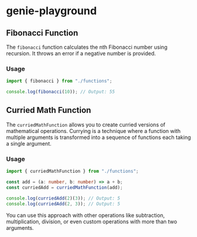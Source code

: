 # genie-playground

## Fibonacci Function

The `fibonacci` function calculates the nth Fibonacci number using recursion. It throws an error if a negative number is provided.

### Usage

```typescript
import { fibonacci } from "./functions";

console.log(fibonacci(10)); // Output: 55
```

## Curried Math Function

The `curriedMathFunction` allows you to create curried versions of mathematical operations. Currying is a technique where a function with multiple arguments is transformed into a sequence of functions each taking a single argument.

### Usage

```typescript
import { curriedMathFunction } from "./functions";

const add = (a: number, b: number) => a + b;
const curriedAdd = curriedMathFunction(add);

console.log(curriedAdd(2)(3)); // Output: 5
console.log(curriedAdd(2, 3)); // Output: 5
```

You can use this approach with other operations like subtraction, multiplication, division, or even custom operations with more than two arguments.
